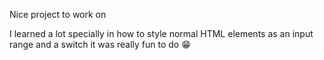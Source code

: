 Nice project to work on

I learned a lot specially in how to style normal HTML elements as an input range and a switch it was really fun to do 😁
